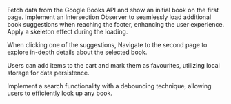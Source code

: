 Fetch data from the Google Books API and show an initial book on the first page. Implement an Intersection Observer to seamlessly load additional book suggestions when reaching the footer, enhancing the user experience. Apply a skeleton effect during the loading.

When clicking one of the suggestions, Navigate to the second page to explore in-depth details about the selected book. 

Users can add items to the cart and mark them as favourites, utilizing local storage for data persistence.

Implement a search functionality with a debouncing technique, allowing users to efficiently look up any book. 
